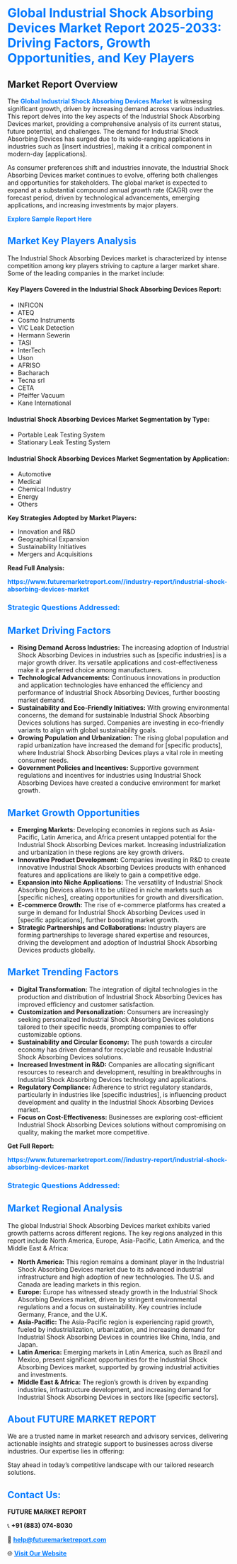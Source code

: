 <h1 style="color: #007BFF;">Global Industrial Shock Absorbing Devices Market Report 2025-2033: Driving Factors, Growth Opportunities, and Key Players</h1>

<section id="overview">
<h2>Market Report Overview</h2>
<p>The <a href="https://www.futuremarketreport.com//industry-report/industrial-shock-absorbing-devices-market" style="color: #007BFF; text-decoration: none;"><strong>Global Industrial Shock Absorbing Devices Market</strong></a> is witnessing significant growth, driven by increasing demand across various industries. This report delves into the key aspects of the Industrial Shock Absorbing Devices market, providing a comprehensive analysis of its current status, future potential, and challenges. The demand for Industrial Shock Absorbing Devices has surged due to its wide-ranging applications in industries such as [insert industries], making it a critical component in modern-day [applications].</p>
<p>As consumer preferences shift and industries innovate, the Industrial Shock Absorbing Devices market continues to evolve, offering both challenges and opportunities for stakeholders. The global market is expected to expand at a substantial compound annual growth rate (CAGR) over the forecast period, driven by technological advancements, emerging applications, and increasing investments by major players.</p>
</section>

<section id="overview">
<p><a href="https://www.futuremarketreport.com//request-sample/reportId=57223" style="color: #007BFF; text-decoration: none;"><strong>Explore Sample Report Here</strong></a></p>
</section>

<section id="key-players">
<h2 style="color: #007BFF;">Market Key Players Analysis</h2>
<p>The Industrial Shock Absorbing Devices market is characterized by intense competition among key players striving to capture a larger market share. Some of the leading companies in the market include:</p>
<h4>Key Players Covered in the Industrial Shock Absorbing Devices Report:</h4>
<ul><li>INFICON</li><li>ATEQ</li><li>Cosmo Instruments</li><li>VIC Leak Detection</li><li>Hermann Sewerin</li><li>TASI</li><li>InterTech</li><li>Uson</li><li>AFRISO</li><li>Bacharach</li><li>Tecna srl</li><li>CETA</li><li>Pfeiffer Vacuum</li><li>Kane International</li></ul>
<h4>Industrial Shock Absorbing Devices Market Segmentation by Type:</h4>
<ul><li>Portable Leak Testing System</li><li>Stationary Leak Testing System</li></ul>

<h4>Industrial Shock Absorbing Devices Market Segmentation by Application:</h4>
<ul><li>Automotive</li><li>Medical</li><li>Chemical Industry</li><li>Energy</li><li>Others</li></ul>
<p><strong>Key Strategies Adopted by Market Players:</strong></p>
<ul>
<li>Innovation and R&D</li>
<li>Geographical Expansion</li>
<li>Sustainability Initiatives</li>
<li>Mergers and Acquisitions</li>
</ul>
</section>

<section>
<p><strong>Read Full Analysis: </strong></p><a href="https://www.futuremarketreport.com//industry-report/industrial-shock-absorbing-devices-market" style="color: #007BFF; text-decoration: none;"><strong>https://www.futuremarketreport.com//industry-report/industrial-shock-absorbing-devices-market</strong></a>
<h3 style="color: #007BFF;">Strategic Questions Addressed:</h3>
</section>

<section id="driving-factors">
<h2 style="color: #007BFF;">Market Driving Factors</h2>
<ul>
<li><strong>Rising Demand Across Industries:</strong> The increasing adoption of Industrial Shock Absorbing Devices in industries such as [specific industries] is a major growth driver. Its versatile applications and cost-effectiveness make it a preferred choice among manufacturers.</li>
<li><strong>Technological Advancements:</strong> Continuous innovations in production and application technologies have enhanced the efficiency and performance of Industrial Shock Absorbing Devices, further boosting market demand.</li>
<li><strong>Sustainability and Eco-Friendly Initiatives:</strong> With growing environmental concerns, the demand for sustainable Industrial Shock Absorbing Devices solutions has surged. Companies are investing in eco-friendly variants to align with global sustainability goals.</li>
<li><strong>Growing Population and Urbanization:</strong> The rising global population and rapid urbanization have increased the demand for [specific products], where Industrial Shock Absorbing Devices plays a vital role in meeting consumer needs.</li>
<li><strong>Government Policies and Incentives:</strong> Supportive government regulations and incentives for industries using Industrial Shock Absorbing Devices have created a conducive environment for market growth.</li>
</ul>
</section>

<section id="growth-opportunities">
<h2 style="color: #007BFF;">Market Growth Opportunities</h2>
<ul>
<li><strong>Emerging Markets:</strong> Developing economies in regions such as Asia-Pacific, Latin America, and Africa present untapped potential for the Industrial Shock Absorbing Devices market. Increasing industrialization and urbanization in these regions are key growth drivers.</li>
<li><strong>Innovative Product Development:</strong> Companies investing in R&D to create innovative Industrial Shock Absorbing Devices products with enhanced features and applications are likely to gain a competitive edge.</li>
<li><strong>Expansion into Niche Applications:</strong> The versatility of Industrial Shock Absorbing Devices allows it to be utilized in niche markets such as [specific niches], creating opportunities for growth and diversification.</li>
<li><strong>E-commerce Growth:</strong> The rise of e-commerce platforms has created a surge in demand for Industrial Shock Absorbing Devices used in [specific applications], further boosting market growth.</li>
<li><strong>Strategic Partnerships and Collaborations:</strong> Industry players are forming partnerships to leverage shared expertise and resources, driving the development and adoption of Industrial Shock Absorbing Devices products globally.</li>
</ul>
</section>

<section id="trending-factors">
<h2 style="color: #007BFF;">Market Trending Factors</h2>
<ul>
<li><strong>Digital Transformation:</strong> The integration of digital technologies in the production and distribution of Industrial Shock Absorbing Devices has improved efficiency and customer satisfaction.</li>
<li><strong>Customization and Personalization:</strong> Consumers are increasingly seeking personalized Industrial Shock Absorbing Devices solutions tailored to their specific needs, prompting companies to offer customizable options.</li>
<li><strong>Sustainability and Circular Economy:</strong> The push towards a circular economy has driven demand for recyclable and reusable Industrial Shock Absorbing Devices solutions.</li>
<li><strong>Increased Investment in R&D:</strong> Companies are allocating significant resources to research and development, resulting in breakthroughs in Industrial Shock Absorbing Devices technology and applications.</li>
<li><strong>Regulatory Compliance:</strong> Adherence to strict regulatory standards, particularly in industries like [specific industries], is influencing product development and quality in the Industrial Shock Absorbing Devices market.</li>
<li><strong>Focus on Cost-Effectiveness:</strong> Businesses are exploring cost-efficient Industrial Shock Absorbing Devices solutions without compromising on quality, making the market more competitive.</li>
</ul>
</section>

<section>
<p><strong>Get Full Report: </strong></p><a href="https://www.futuremarketreport.com//industry-report/industrial-shock-absorbing-devices-market" style="color: #007BFF; text-decoration: none;"><strong>https://www.futuremarketreport.com//industry-report/industrial-shock-absorbing-devices-market</strong></a>
<h3 style="color: #007BFF;">Strategic Questions Addressed:</h3>
</section>


<section id="regional-analysis">
<h2 style="color: #007BFF;">Market Regional Analysis</h2>
<p>The global Industrial Shock Absorbing Devices market exhibits varied growth patterns across different regions. The key regions analyzed in this report include North America, Europe, Asia-Pacific, Latin America, and the Middle East & Africa:</p>
<ul>
<li><strong>North America:</strong> This region remains a dominant player in the Industrial Shock Absorbing Devices market due to its advanced industrial infrastructure and high adoption of new technologies. The U.S. and Canada are leading markets in this region.</li>
<li><strong>Europe:</strong> Europe has witnessed steady growth in the Industrial Shock Absorbing Devices market, driven by stringent environmental regulations and a focus on sustainability. Key countries include Germany, France, and the U.K.</li>
<li><strong>Asia-Pacific:</strong> The Asia-Pacific region is experiencing rapid growth, fueled by industrialization, urbanization, and increasing demand for Industrial Shock Absorbing Devices in countries like China, India, and Japan.</li>
<li><strong>Latin America:</strong> Emerging markets in Latin America, such as Brazil and Mexico, present significant opportunities for the Industrial Shock Absorbing Devices market, supported by growing industrial activities and investments.</li>
<li><strong>Middle East & Africa:</strong> The region’s growth is driven by expanding industries, infrastructure development, and increasing demand for Industrial Shock Absorbing Devices in sectors like [specific sectors].</li>
</ul>
</section>

<footer>
<h2 style="color: #007BFF;">About FUTURE MARKET REPORT</h2>
<p>We are a trusted name in market research and advisory services, delivering actionable insights and strategic support to businesses across diverse industries. Our expertise lies in offering:</p>

<p>Stay ahead in today’s competitive landscape with our tailored research solutions.</p>

<h2 style="color: #007BFF;">Contact Us:</h2>
<p><strong>FUTURE MARKET REPORT</strong></p>
<p>📞 <strong>+91 (883) 074-8030</strong></p>
<p>📧 <strong><a href="mailto:help@futuremarketreport.com" style="color: #007BFF;">help@futuremarketreport.com</a></strong></p>
<p>🌐 <strong><a href="https://www.futuremarketreport.com/" style="color: #007BFF;">Visit Our Website</a></strong></p>
</footer>